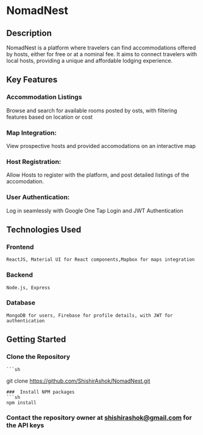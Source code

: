 # NomadNest


## Description

NomadNest is a platform where travelers can find accommodations offered by hosts, either for free or at a nominal fee. It aims to connect travelers with local hosts, providing a unique and affordable lodging experience.

## Key Features


  ### Accommodation Listings
  Browse and search for available rooms posted by osts, with filtering features based on location or cost
  ### Map Integration:
  View prospective hosts and provided accomodations on an interactive map
  ### Host Registration:
  Allow Hosts to register with the platform, and post detailed listings of the accomodation.
  ### User Authentication:
  Log in seamlessly with Google One Tap Login and JWT Authentication
## Technologies Used
  ### Frontend
    ReactJS, Material UI for React components,Mapbox for maps integration
  ### Backend
    Node.js, Express
  ### Database
    MongoDB for users, Firebase for profile details, with JWT for authentication

## Getting Started
  ### Clone the Repository
    ```sh
   git clone https://github.com/ShishirAshok/NomadNest.git
   ```
  ###  Install NPM packages
   ```sh
   npm install
   ```
  ###  Contact the repository owner at shishirashok@gmail.com for the API keys


